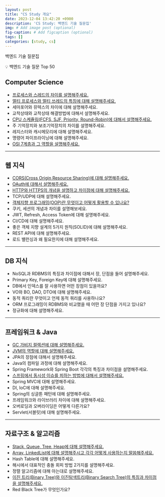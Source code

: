 ```yaml
---
layout: post
title: "CS Study 개요"
date: 2023-12-04 13:42:20 +0900
description: 'CS Study: 백엔드 기술 질문집'
img: # Add image post (optional)
fig-caption: # Add figcaption (optional)
tags: []
categories: [study, cs]
---
```


백엔드 기술 질문집

<aside>
💡 백엔드 기술 질문 Top 50
</aside>

## Computer Science

- [프로세스와 스레드의 차이를 설명해주세요.](/posts/cs-process-vs-thread-231205)
- [멀티 프로세스와 멀티 쓰레드의 특징에 대해 설명해주세요.](/posts/cs-multi-process-and-thread-231213)
- 세마포어와 뮤텍스의 차이에 대해 설명해주세요.
- 교착상태와 교착상태 해결방법에 대해서 설명해주세요.
- [CPU 스케쥴링(FCFS, SJF, Priority, Round-Robin)에 대해서 설명해주세요.](/posts/cs-cpu-scheduling)
- 주 기억장치와 보조기억장치의 차이를 설명해주세요.
- 레지스터와 캐시메모리에 대해 설명해주세요.
- 명령어 파이프라이닝에 대해 설명해주세요.
- [OSI 7계층과 그 역할을 설명해주세요.](/posts/cs-osi-231219)

---

## 웹 지식

- [CORS(Cross Origin Resource Sharing)에 대해 설명해주세요.](/posts/cs-CORS-231206)
- [OAuth에 대해서 설명해주세요.](/posts/cs-OAuth-231207)
- [HTTP와 HTTPS의 개념을 설명하고 차이점에 대해 설명해주세요.](/posts/cs-http-231215)
- TCP/UDP에 대해 설명해주세요.
- [객체지향 프로그래밍(OOP)란 무엇이고 어떻게 활용할 수 있나요?](/posts/cs-oop)
- 쿠키, 세션의 개념과 차이를 설명해보세요.
- JWT, Refresh, Access Token에 대해 설명해주세요.
- CI/CD에 대해 설명해주세요.
- 좋은 객체 지향 설계의 5가지 원칙(SOLID)에 대해 설명해주세요.
- REST API에 대해 설명해주세요.
- 로드 밸런싱과 왜 필요한지에 대해 설명해주세요.

---

## DB 지식

- NoSQL과 RDBMS의 특징과 차이점에 대해서 장, 단점을 들어 설명해주세요.
- Primary Key, Foreign Key에 대해 설명해주세요.
- DB에서 인덱스를 잘 사용하면 어떤 장점이 있을까요?
- VO와 BO, DAO, DTO에 대해 설명해주세요.
- 동적 쿼리란 무엇이고 언제 동적 쿼리를 사용하나요?
- ORM 프로그래밍이 RDBMS와 비교했을 때 어떤 장 단점을 가지고 있나요?
- 정규화에 대해 설명해주세요.

---

## 프레임워크 & Java

- [GC 가비지 컬렉션에 대해 설명해주세요.](/posts/cs-GC-231208)
- [JVM의 역할에 대해 설명해주세요.](/posts/cs-jvm-231214)
- JPA의 장점에 대해서 설명해주세요.
- Java의 컴파일 과정에 대해 설명해주세요.
- Spring Framework와 Spring Boot 각각의 특징과 차이점을 설명해주세요.
- [스프링에서 동시성 이슈를 피하는 방법에 대해서 설명해주세요.](/posts/cs-concurrency-231220)
- Spring MVC에 대해 설명해주세요.
- DI, IoC에 대해 설명해주세요.
- Spring의 싱글톤 패턴에 대해 설명해주세요.
- 프레임워크와 라이브러리 차이에 대해 설명해주세요.
- 오버로딩과 오버라이딩은 어떻게 다른가요?
- Servlet(서블릿)에 대해 설명해주세요.

---

## 자료구조 & 알고리즘

- [Stack, Queue, Tree, Heap에 대해 설명해주세요.](/posts/cs-data-structure-231213)
- [Array, LinkedList에 대해 설명해주시고 각각 어떻게 사용하는지 말씀해주세요.](/posts/cs-data-structure-231213)
- Hash Table에 대해 설명해주세요.
- 해시에서 대표적인 충돌 회피 방법 2가지를 설명해주세요.
- 정렬 알고리즘에 대해 아는대로 설명해주세요.
- [이진 트리(Binary Tree)와 이진탐색트리(Binary Search Tree)의 특징과 차이점을 설명해주세요.](/posts/cs-binary-tree-231218)
- Red Black Tree가 무엇인가요?

